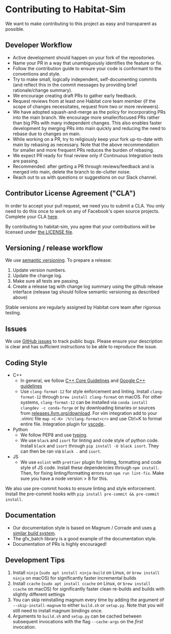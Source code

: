 # Contributing to Habitat-Sim
We want to make contributing to this project as easy and transparent as
possible.

## Developer Workflow
- Active development should happen on your fork of the repositories.
- Name your PR in a way that unambiguously identifies the feature or fix.
- Follow the contribution guide to ensure your code is conformant to the conventions and style.
- Try to make small, logically independent, self-documenting commits (and reflect this in the commit messages by providing brief rationale/change summary).
- We encourage creating draft PRs to gather early feedback.
- Request reviews from at least one Habitat core team member (if the scope of changes necessitates, request from two or more reviewers).
- We have adopted squash-and-merge as the policy for incorporating PRs into the main branch.  We encourage more smaller/focused PRs rather than big PRs with many independent changes.  This also enables faster development by merging PRs into main quickly and reducing the need to rebase due to changes on main.
- While working on a PR, try to religiously keep your fork up-to-date with main by rebasing as necessary.  Note that the above recommendation for smaller and more frequent PRs reduces the burden of rebasing.
- We expect PR ready for final review only if Continuous Integration tests are passing.
- Recommended: after getting a PR through reviews/feedback and is merged into main, delete the branch to de-clutter noise.
- Reach out to us with questions or suggestions on our Slack channel.

## Contributor License Agreement ("CLA")
In order to accept your pull request, we need you to submit a CLA. You only need
to do this once to work on any of Facebook's open source projects. Complete your CLA [here](https://code.facebook.com/cla).

By contributing to habitat-sim, you agree that your contributions will be licensed
under [the LICENSE file](https://github.com/facebookresearch/habitat-sim/blob/main/LICENSE).

## Versioning / release workflow
We use [semantic versioning](https://semver.org/). To prepare a release:
1. Update version numbers.
2. Update the change log.
3. Make sure all tests are passing.
4. Create a release tag with change log summary using the github release interface (release tag should follow semantic versioning as described above)

Stable versions are regularly assigned by Habitat core team after rigorous testing.

## Issues
We use [GitHub issues](https://github.com/facebookresearch/habitat-sim/issues) to track public bugs. Please ensure your description is
clear and has sufficient instructions to be able to reproduce the issue.


## Coding Style

- C++
  - In general, we follow [C++ Core Guidelines](https://isocpp.github.io/CppCoreGuidelines/CppCoreGuidelines) and [Google C++ guidelines](https://google.github.io/styleguide/cppguide.html)
  - Use `clang-format-12` for style enforcement and linting.
  Install `clang-format-12` through `brew install clang-format` on macOS. For other systems, `clang-format-12` can be installed via `conda install clangdev -c conda-forge` or by downloading binaries or sources from [releases.llvm.org/download](http://releases.llvm.org/download.html).
  For vim integration add to your .vimrc file `map <C-K> :%!clang-format<cr>` and use Ctrl+K to format entire file. Integration plugin for [vscode](https://marketplace.visualstudio.com/items?itemName=xaver.clang-format)..
- Python
  - We follow PEP8 and use [typing](https://docs.python.org/3/library/typing.html).
  - We use `black` and `isort` for linting and code style of python code.
  Install `black` and `isort` through `pip install -U black isort`. They can then be ran via `black .` and `isort`.
- JS
  - We use `eslint` with `prettier` plugin for linting, formatting and code style of JS code.
  Install these dependencies through `npm install`. Then, for fixing linting/formatting errors run `npm run lint-fix`. Make sure you have a node version > 8 for this.

We also use pre-commit hooks to ensure linting and style enforcement. Install the pre-commit hooks with `pip install pre-commit && pre-commit install`.

## Documentation
- Our documentation style is based on Magnum / Corrade and uses [a similar build system](https://mcss.mosra.cz/documentation/doxygen/).
- The gfx_batch library is a good example of the documentation style.
- Documentation of PRs is highly encouraged!

## Development Tips

1. Install `ninja` (`sudo apt install ninja-build` on Linux, or `brew install ninja` on macOS) for significantly faster incremental builds
1. Install `ccache` (`sudo apt install ccache` on Linux, or `brew install ccache` on macOS) for significantly faster clean re-builds and builds with slightly different settings
1. You can skip reinstalling magnum every time by adding the argument of `--skip-install-magnum` to either `build.sh` or `setup.py`.  Note that you will still need to install magnum bindings once.
1. Arguments to `build.sh` and `setup.py` can be cached between subsequent invocations with the flag `--cache-args` on the _first_ invocation.
